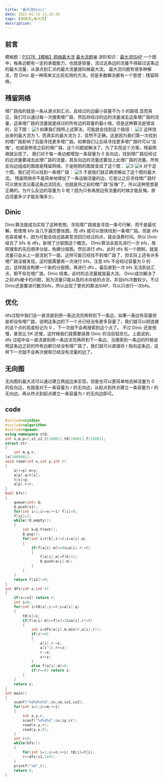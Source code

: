 ```yaml
---
title: '最大流Dinic'
date: 2022-02-15 11:15:34
tags: [网络流,最大流]
description: ' '
---
```


## 前言
模板题：[P3376 【模板】网络最大流](https://www.luogu.com.cn/problem/P3376)
[最大流题单](/post/maximum-flow-problemlist/)
进阶知识：[最大流ISAP](/post/maximum-flow-ISAP/)
一个图中，每条边都有一定的承载能力，也就是容量，流过这条边的流量不得超过这条边的最大流量，从源点到汇点的最大流量就叫做最大流。
最大流问题有很多种解法，而 Dinic 是一种简单又比较实用的方法，但是多数解法都有一个思想：残留网络。
## 残留网络
增广路指的就是一条从源点到汇点，且经过的边最小容量不为 $0$ 的路径.显而易见，我们可以通过每一次搜索增广路，然后将经过的边的流量减去这条增广路的流量，这条增广路的流量就是经过的所有边的容量的最小值。但是这种算法是错误的，见下图：
![1](/post-images/maximum-flow-Dinic-1.png?300x)
如果我们按照上述算法，可能就会找到这个路径：
![2](/post-images/maximum-flow-Dinic-2.png?300x)
这样找出来的最大流为 $1$，而真实的最大流为 $2$，显然不正确。这是因为我们第一次找到的增广路影响了后面寻找更多增广路。如果我们让后续寻找更多增广路时可以“反悔”，也就是修改之前的增广路，这个问题就解决了。为了实现这个方案，残留网络就出现了。
我们对于每一条边都增加一条容量为 $0$ 反向边，找到增广路后经过的边流量要减去此增广路的流量，其反向边的流量还要加上此增广路的流量。所有反向边组成的图就是残留网络。于是刚刚的图就变成了这个图：
![3](/post-images/maximum-flow-Dinic-3.png?300x)
![4](/post-images/maximum-flow-Dinic-4.png?300x)
对于这个图，我们还可以找到一条增广路：
![5](/post-images/maximum-flow-Dinic-5.png?300x)
于是我们就正确求解出了这个图的最大流。
残留网络并不是简单地增加了一条运输流量的边，它是让之后寻找增广路时可以使水流沿着这条边流回去，也就是将之前的增广路“反悔”了。所以这种思想是正确的。为什么反边的容量为 $0$ 呢？因为只有再原边有流量的时候才能反悔，原边流量多少才能反悔多少。
## Dinic
Dinic算法就成功实现了这种思想。寻找增广路就是寻找一条可行解，而不是最优解，若使用 bfs 会几乎遍历整张图，而 dfs 就可以很快找到一条增广路。但是 dfs 也容易被卡，因为可能会绕远路甚至流回已经过的点，就会浪费时间。所以 Dinic 结合了 bfs 与 dfs，新增了分层图这个概念。
DInic算法会首先进行一次 bfs，按照搜索的先后顺序分层，构建分层图。然后进行 dfs，此时 dfs 有一个限制，就是流量只会从上一层流到下一层。这样可能已经找不到增广路了，但实际上还有许多增广路没被发现。这时就需要再一次进行 bfs，注意 bfs 不会经过容量为 $0$ 的边，这样就会构建一个新的分层图，再进行 dfs 。最后直到一次 bfs 无法到达汇点，即不存在增广路，Dinic 结束。此时的总流量就是最大流。
Dinic成功解决了之前dfs被卡的问题，因为流量只能从高的点向低的点流，并且bfs次数较少。不过Dinic还是要进行数次bfs，所以出现了更优的算法ISAP，可以只进行一次bfs。
## 优化
dfs过程中我们会一直流直到把一条边流完再转到下一条边，如果一条边有容量但是却没有增广路，说明这条边的下一个点已经没有更多容量了，我们就可以把连接的这个点的高度标记为 $0$ ，下一次就不会再搜索到这个点了。
不过 Dinic 还是很慢，甚至比 EK 还慢，这时候我们就需要拯救 Dinic 的当前弧优化。上面说到，dfs 过程中会一直流直到把一条边流完再转到下一条边，当搜索到一条边的时候说明这条边之前的所有边都已经没有增广路了，我们就可以直接将 $t$ 指向这条边，这样下一次就不会再次搜索已经没有流量的边了。
## 无向图
无向图的最大流可以通过建立两组边来实现，但是也可以更简单地去掉流量为 $0$ 的反向边，也就是对于一条容量为 $r$ 的无向边，从起点到终点建立一条容量为 $r$ 的无向边，再从终点到起点建立一条容量为 $r$ 的无向边即可。
## code
``` cpp
#include<cstdio>
#include<algorithm>
#include<queue>
using namespace std;
int n,m,p=1,s1,s2,t[10001],t0[10001],f[10001];
struct str
{
    int m,q,r;
}a[1000001];
void road(int x,int y,int r)
{
    a[++p].m=y;
    a[p].q=t[x];
    t[x]=p;
    a[p].r=r;
}
bool bfs()
{
    queue<int> Q;
    Q.push(s1);
    for(int i=1;i<=n;++i) f[i]=0;
    f[s1]=1;
    while(!Q.empty())
    {
        int k=Q.front();
        Q.pop();
        for(int i=t[k];i!=0;i=a[i].q)
        {
            if(f[a[i].m]==0&&a[i].r!=0)
            {
                f[a[i].m]=f[k]+1;
                Q.push(a[i].m);
            }
        }
    }
    return f[s2]!=0;
}
int dfs(int x,int r)
{
    if(x==s2) return r;
    int s=0;
    for(int i=t0[x];i!=0;i=a[i].q)
    {
        t0[x]=i;
        if(f[a[i].m]==f[x]+1&&a[i].r!=0)
        {
            int z=dfs(a[i].m,min(r,a[i].r));
            if(z!=0)
            {
                a[i].r-=z;
                a[i^1].r+=z;
                r-=z;
                s+=z;
            }
            else f[a[i].m]=0;
            if(r==0) return s; 
        }
    }
    return s;
}
int main()
{
    scanf("%d%d%d%d",&n,&m,&s1,&s2);
    for(int i=1;i<=m;++i)
    {
        int x,y,r;
        scanf("%d%d%d",&x,&y,&r);
        road(x,y,r);
        road(y,x,0);
    }
    int r=0;
    while(bfs())
    {
        for(int i=1;i<=n;++i) t0[i]=t[i];
        r+=dfs(s1,1e9);
    }
    printf("%d",r);
    return 0;
}
```